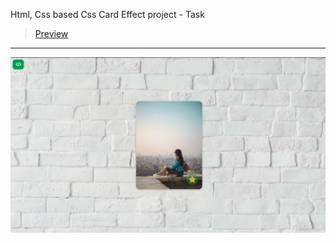 Html, Css based Css Card Effect project - Task
> [Preview](https://r4nd3l.github.io/CssCardEffect/)
---

![CssCardEffect](https://github.com/r4nd3l/CssCardEffect/blob/master/img/sample.gif)
